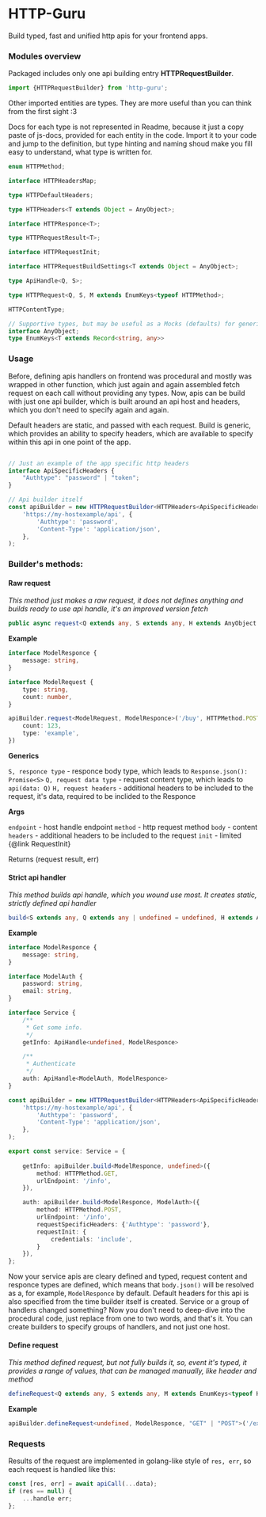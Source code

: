 # HTTP-Guru

Build typed, fast and unified http apis for your frontend apps.

### Modules overview

Packaged includes only one api building entry **HTTPRequestBuilder**.

```ts
import {HTTPRequestBuilder} from 'http-guru';
```

Other imported entities are types. They are more useful than you can think from the first sight :3

Docs for each type is not represented in Readme, because it just a copy paste of js-docs, provided for each entity in the code. Import it to your code and jump to the definition, but type hinting and naming shoud make you fill easy to understand, what type is written for.

```ts
enum HTTPMethod;

interface HTTPHeadersMap;

type HTTPDefaultHeaders;

type HTTPHeaders<T extends Object = AnyObject>;

interface HTTPResponce<T>;

type HTTPRequestResult<T>;

interface HTTPRequestInit;

interface HTTPRequestBuildSettings<T extends Object = AnyObject>;

type ApiHandle<Q, S>;

type HTTPRequest<Q, S, M extends EnumKeys<typeof HTTPMethod>;

HTTPContentType;

// Supportive types, but may be useful as a Mocks (defaults) for generic types.
interface AnyObject;
type EnumKeys<T extends Record<string, any>>
```

### Usage

Before, defining apis handlers on frontend was procedural and mostly was wrapped in other function, which just again and again assembled fetch request on each call without providing any types. Now, apis can be build with just one api builder, which is built around an api host and headers, which you don't need to specify again and again.

Default headers are static, and passed with each request. Build is generic, which provides an ability to specify headers, which are available to specify within this api in one point of the app.

```ts

// Just an example of the app specific http headers
interface ApiSpecificHeaders {
    "Authtype": "password" | "token";
}

// Api builder itself
const apiBuilder = new HTTPRequestBuilder<HTTPHeaders<ApiSpecificHeaders>>(
    'https://my-hostexample/api', {
        'Authtype': 'password',
        'Content-Type': 'application/json',
    },
);
```

### Builder's methods:

#### Raw request
*This method just makes a raw request, it does not defines anything and builds ready to use api handle, it's an improved version fetch*

```ts
public async request<Q extends any, S extends any, H extends AnyObject = T>(endpoint: string, method: HTTPMethod, body?: Q, headers?: HTTPHeaders<H>, init: HTTPRequestInit = {}): HTTPRequestResult<S>
```

**Example**

```ts
interface ModelResponce {
    message: string,
}

interface ModelRequest {
    type: string,
    count: number,
}

apiBuilder.request<ModelRequest, ModelResponce>('/buy', HTTPMethod.POST, {
    count: 123,
    type: 'example',
})
```

**Generics**

`S, responce type` - responce body type, which leads to `Response.json(): Promise<S>`
`Q, request data type` - request content type, which leads to `api(data: Q)`
`H, request headers` - additional headers to be included to the request, it's data, required to be inclided to the Responce

**Args**

`endpoint` - host handle endpoint
`method` - http request method
`body` - content
`headers` - additional headers to be included to the request
`init` - limited {@link RequestInit}

Returns (request result, err)


#### Strict api handler

*This method builds api handle, which you wound use most. It creates static, strictly defined api handler*

```ts
build<S extends any, Q extends any | undefined = undefined, H extends AnyObject = T>(settings: HTTPRequestBuildSettings<H>): ApiHandle<Q, S>
```

**Example**

```ts
interface ModelResponce {
    message: string,
}

interface ModelAuth {
    password: string,
    email: string,
}

interface Service {
    /**
     * Get some info.
     */
    getInfo: ApiHandle<undefined, ModelResponce>

    /**
     * Authenticate
     */
    auth: ApiHandle<ModelAuth, ModelResponce>
}

const apiBuilder = new HTTPRequestBuilder<HTTPHeaders<ApiSpecificHeaders>>(
    'https://my-hostexample/api', {
        'Authtype': 'password',
        'Content-Type': 'application/json',
    },
);

export const service: Service = {
        
    getInfo: apiBuilder.build<ModelResponce, undefined>({
        method: HTTPMethod.GET,
        urlEndpoint: '/info',
    }),

    auth: apiBuilder.build<ModelResponce, ModelAuth>({
        method: HTTPMethod.POST,
        urlEndpoint: '/info',
        requestSpecificHeaders: {'Authtype': 'password'},
        requestInit: {
            credentials: 'include',
        }
    }),
};

```

Now your service apis are cleary defined and typed, request content and responce types are defined, which means that `body.json()` will be resolved as a, for example, `ModelResponce` by default. Default headers for this api is also specified from the time builder itself is created. Service or a group of handlers changed something? Now you don't need to deep-dive into the procedural code, just replace from one to two words, and that's it. You can create builders to specify groups of handlers, and not just one host.

#### Define request

*This method defined request, but not fully builds it, so, event it's typed, it provides a range of values, that can be managed manually, like header and method*

```ts
defineRequest<Q extends any, S extends any, M extends EnumKeys<typeof HTTPMethod> = HTTPMethod, H extends AnyObject|undefined = HTTPHeaders>(endpoint: string, init?: HTTPRequestInit): HTTPRequest<Q, S, M, H>
```

**Example**

```ts
apiBuilder.defineRequest<undefined, ModelResponce, "GET" | "POST">('/example');
```

### Requests

Results of the request are implemented in golang-like style of `res, err`, so each request is handled like this:

```ts
const [res, err] = await apiCall(...data);
if (res == null) {
    ...handle err;
};
```
